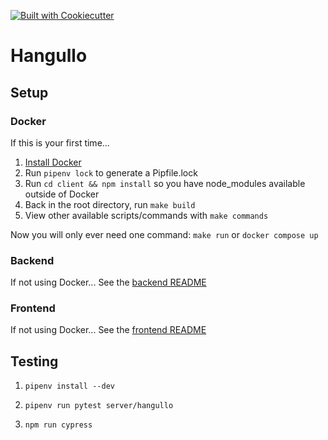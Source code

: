 [![Built with Cookiecutter](https://img.shields.io/badge/built%20with-Cookiecutter-ff69b4.svg?logo=cookiecutter)](https://github.com/cookiecutter/cookiecutter)

# Hangullo

## Setup

### Docker
If this is your first time...
1. [Install Docker](https://www.docker.com/)
1. Run `pipenv lock` to generate a Pipfile.lock
1. Run `cd client && npm install` so you have node_modules available outside of Docker
1. Back in the root directory, run `make build`
1. View other available scripts/commands with `make commands`

Now you will only ever need one command:
`make run` or `docker compose up`

### Backend
If not using Docker...
See the [backend README](server/README.md)

### Frontend
If not using Docker...
See the [frontend README](client/README.md)


## Testing
1. `pipenv install --dev`
1. `pipenv run pytest server/hangullo`

1. `npm run cypress`